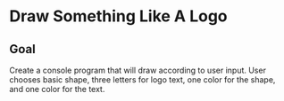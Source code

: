 # Draw Something Like A Logo

## Goal
Create a console program that will draw according to user input. User chooses basic shape, three letters for logo text, one color for the shape, and one color for the text. 